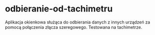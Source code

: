 # odbieranie-od-tachimetru

Aplikacja okienkowa służąca do odbierania danych z innych urządzeń za pomocą połączenia złącza szeregowego. Testowana na tachimetrze.
